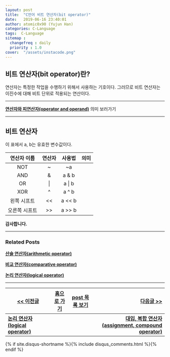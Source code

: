 ```yaml
---
layout: post
title:  "C언어 비트 연산자(bit operator)"
date:   2019-06-16 23:40:01
author: atomic0x90 (Yujun Han)
categories: C-Language
tags:  C-Language
sitemap :
  changefreq : daily
  priority : 1.0
cover:  "/assets/instacode.png"
---
```


## 비트 연산자(bit operator)란?

연산자는 특정한 작업을 수행하기 위해서 사용하는 기호이다. 
그러므로 비트 연산자는 이진수에 대해 비트 단위로 적용되는 연산이다.

---

**[연산자와 피연산자(operator and operand)][0]** 의미 보러가기

---

## 비트 연산자

이 표에서 a, b는 유효한 변수값이다.

연산자 이름	|연산자		|사용법		|의미
:------:	|:---:		|:---:		|:---:
NOT		|~		|~a
AND		|&		|a & b
OR		|\|		|a \| b
XOR		|^		|a ^ b
왼쪽 시프트	|<<		|a << b
오른쪽 시프트	|>>		|a >> b



**감사합니다.**


---

### Related Posts

**[산술 연산자(arithmetic operator)][4]**

**[비교 연산자(comparative operator)][5]**

**[논리 연산자(logical operator)][1]**

---



[\<\< 이전글][1]        |[홈으로 가기][2]       |[post 목록 보기][3]    |[다음글 \>\>][6]
------                  |:------:               |:------:               |------:
**[논리 연산자(logical operator)][1]**   |                       |                       |**[대입, 복합 연산자(assignment, compound operator)][6]**




[0]: https://atomic0x90.github.io/c-language/2019/06/13/arithmetic-operator.html "operator and operand"
[1]: https://atomic0x90.github.io/c-language/2019/06/15/logical-operator.html "논리 연산자"
[2]: https://atomic0x90.github.io/ "home"
[3]: https://atomic0x90.github.io/posts/ "posts"
[4]: https://atomic0x90.github.io/c-language/2019/06/13/arithmetic-operator.html "산술 연산자"
[5]: https://atomic0x90.github.io/c-language/2019/06/14/comparative-operator.html "비교 연산자"
[6]: https://atomic0x90.github.io/c-language/2019/06/17/assignment-operator.html "대입, 복합 연산자"

{% if site.disqus-shortname %}{% include disqus_comments.html %}{% endif %}






